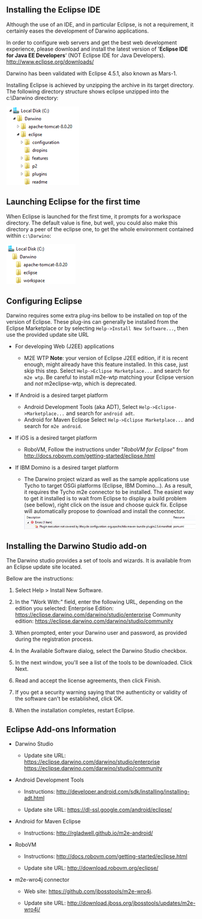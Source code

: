 Installing the Eclipse IDE
--------------------------

Although the use of an IDE, and in particular Eclipse, is not a requirement, it
certainly eases the development of Darwino applications.

In order to configure web servers and get the best web development experience,
please download and install the latest version of '**Eclipse IDE for Java EE
Developers**‘ (NOT Eclipse IDE for Java Developers).
<http://www.eclipse.org/downloads/>

Darwino has been validated with Eclipse 4.5.1, also known as Mars-1.

Installing Eclipse is achieved by unzipping the archive in its target directory.
The following directory structure shows eclipse unzipped into the c:\\Darwino
directory:

![](<install-eclipse.png>)

Launching Eclipse for the first time
------------------------------------

When Eclipse is launched for the first time, it prompts for a workspace
directory.  The default value is fine, but well, you could also make this
directory a peer of the eclipse one, to get the whole environment contained
within `c:\Darwino`:

![](<install-workspace.png>)

Configuring Eclipse
-------------------

Darwino requires some extra plug-ins bellow to be installed on top of the
version of Eclipse. These plug-ins can generally be installed from the Eclipse
Marketplace or by selecting `Help->Install New Software...`, then use the
provided update site URL

-   For developing Web (J2EE) applications
    -   M2E WTP **Note**: your version of Eclipse J2EE edition, if it is recent enough, might already have this feature installed. In this case, just skip this step. Select `Help->Eclipse Marketplace...` and search for `m2e wtp`. Be careful to install m2e-wtp matching your Eclipse version and *not* m2eclipse-wtp, which is deprecated.

-   If Android is a desired target platform
    -   Android Development Tools (aka ADT), Select `Help->Eclipse->Marketplace...` and search for `android adt`.
    -   Android for Maven Eclipse Select `Help->Eclipse Marketplace...` and search for `m2e android`.

-   If iOS is a desired target platform
    -   RoboVM, Follow the instructions under "*RoboVM for Eclipse*" from
<http://docs.robovm.com/getting-started/eclipse.html>

-   If IBM Domino is a desired target platform
    -   The Darwino project wizard as well as the sample applications use Tycho to target OSGi platforms (Eclipse, IBM Domino...). As a result, it requires the Tycho m2e connector to be installed. The easiest way to get it installed is to wait from Eclipse to display a build problem (see bellow), right click on the issue and choose quick fix. Eclipse will automatically propose to download and install the connector.
![](<eclipse-maventycho.png>)


Installing the Darwino Studio add-on
------------------------------------

The Darwino studio provides a set of tools and wizards. It is available from an Eclipse update site located.

Bellow are the instructions:

1.  Select Help \> Install New Software.

2.  In the "Work With:" field, enter the following URL, depending on the edition you selected:
    Enterprise Edition: <https://eclipse.darwino.com/darwino/studio/enterprise>
    Community edition: <https://eclipse.darwino.com/darwino/studio/community>

3.  When prompted, enter your Darwino user and password, as provided during the registration process.

4.  In the Available Software dialog, select the Darwino Studio checkbox.

5.  In the next window, you'll see a list of the tools to be downloaded. Click
    Next.

6.  Read and accept the license agreements, then click Finish.

7.  If you get a security warning saying that the authenticity or validity of
    the software can't be established, click OK.

8.  When the installation completes, restart Eclipse.

Eclipse Add-ons Information
---------------------------

-   Darwino Studio

    -   Update site URL:
        <https://eclipse.darwino.com/darwino/studio/enterprise>
        <https://eclipse.darwino.com/darwino/studio/community>

-   Android Development Tools

    -   Instructions:
        <http://developer.android.com/sdk/installing/installing-adt.html>

    -   Update site URL: <https://dl-ssl.google.com/android/eclipse/>


-   Android for Maven Eclipse

    -   Instructions: <http://rgladwell.github.io/m2e-android/>

-   RoboVM

    -   Instructions: <http://docs.robovm.com/getting-started/eclipse.html>

    -   Update site URL: <http://download.robovm.org/eclipse/>

-   m2e-wro4j connector

    -   Web site: <https://github.com/jbosstools/m2e-wro4j>.

    -   Update site URL:
        <http://download.jboss.org/jbosstools/updates/m2e-wro4j/>
